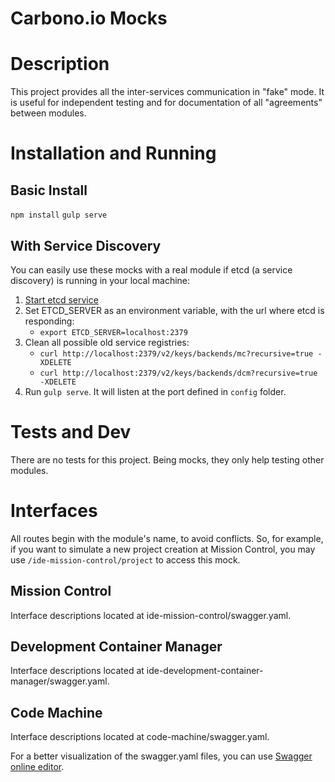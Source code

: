 # Carbono.io Mocks #

Description
===========
This project provides all the inter-services communication in "fake" mode. It is
useful for independent testing and for documentation of all "agreements" between
modules.

Installation and Running
============
## Basic Install
```npm install```
```gulp serve```

## With Service Discovery
You can easily use these mocks with a real module if etcd (a service discovery)
is running in your local machine:

1. [Start etcd service](https://github.com/coreos/etcd/releases/)
2. Set ETCD_SERVER as an environment variable, with the url where etcd is
responding:
    * `export ETCD_SERVER=localhost:2379`
3. Clean all possible old service registries:
    * `curl http://localhost:2379/v2/keys/backends/mc?recursive=true -XDELETE`
    * `curl http://localhost:2379/v2/keys/backends/dcm?recursive=true -XDELETE`
4. Run `gulp serve`. It will listen at the port defined in `config` folder.

Tests and Dev
=============
There are no tests for this project. Being mocks, they only help testing other
modules.

Interfaces
==========
All routes begin with the module's name, to avoid conflicts. So, for example,
if you want to simulate a new project creation at Mission Control, you may use
`/ide-mission-control/project` to access this mock.

## Mission Control
Interface descriptions located at ide-mission-control/swagger.yaml.

## Development Container Manager
Interface descriptions located at ide-development-container-manager/swagger.yaml.

## Code Machine
Interface descriptions located at code-machine/swagger.yaml.

For a better visualization of the swagger.yaml files, you can use [Swagger
online editor](http://editor.swagger.io/#/).
